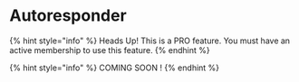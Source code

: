 # Autoresponder

{% hint style="info" %}
Heads Up! This is a PRO feature. You must have an active membership to use this feature.
{% endhint %}

{% hint style="info" %}
COMING SOON !
{% endhint %}
